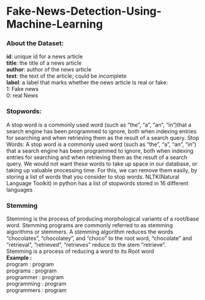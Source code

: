 # Fake-News-Detection-Using-Machine-Learning
### **About the Dataset:**

**id**: unique id for a news article               
**title**: the title of a news article                           
**author**: author of the news article                              
**text**: the text of the article; could be incomplete                             
**label**: a label that marks whether the news article is real or fake:                               
  1: Fake news                                                           
  0: real News   
 
### Stopwords:
A stop word is a commonly used word (such as “the”, “a”, “an”, “in”)that a search engine has been programmed to ignore, both when indexing entries for searching
and when retrieving them as the result of a search query.
Stop Words: A stop word is a commonly used word (such as “the”, “a”, “an”, “in”) that a search engine has been programmed to ignore, both when indexing entries for searching 
and when retrieving them as the result of a search query. We would not want these words to take up space in our database, or taking up valuable processing time. For this, we 
can remove them easily, by storing a list of words that you consider to stop words. NLTK(Natural Language Toolkit) in python has a list of stopwords stored in 16 different 
languages
### Stemming       
Stemming is the process of producing morphological variants of a root/base word. Stemming programs are commonly referred to as stemming algorithms or stemmers. A stemming 
algorithm reduces the words “chocolates”, “chocolatey”, and “choco” to the root word, “chocolate” and “retrieval”, “retrieved”, “retrieves” reduce to the stem “retrieve”.                                           
Stemming is a process of reducing a word to its Root word                                                             
**Example :**                                                                       
program  :  program                                                                        
programs  :  program                                                                
programmer  :  program                                                                               
programming  :  program                                                                     
programmers  :  program    
